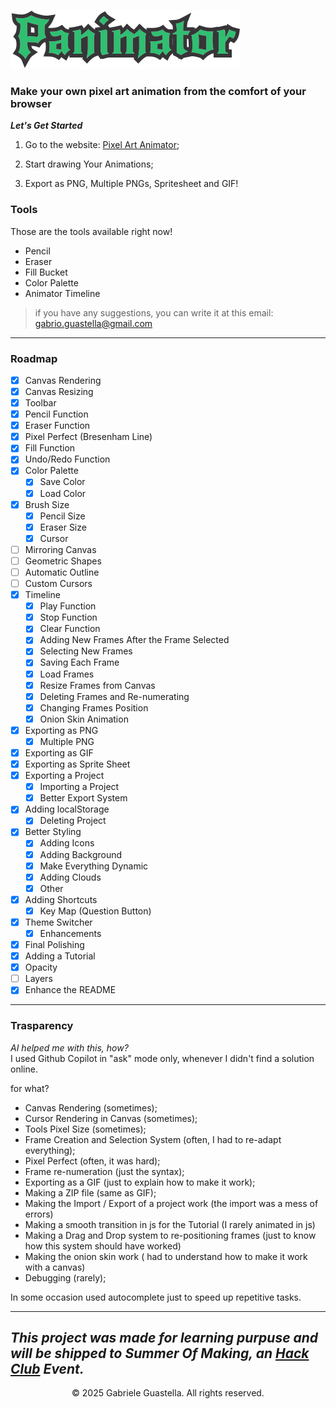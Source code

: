 [![Panimator](./assets/Panimator.svg)](https://gabrigua.github.io/Panimator/)
### Make your own pixel art animation from the comfort of your browser

***Let's Get Started***


1. Go to the website: [Pixel Art Animator](https://gabrigua.github.io/Panimator/);

2. Start drawing Your Animations;

3. Export as PNG, Multiple PNGs, Spritesheet and GIF!

### Tools
Those are the tools available right now!

- Pencil
- Eraser
- Fill Bucket
- Color Palette
- Animator Timeline

> if you have any suggestions, you can write it at this email: gabrio.guastella@gmail.com


---
### Roadmap
- [x] Canvas Rendering
- [x] Canvas Resizing
- [x] Toolbar
- [x] Pencil Function
- [x] Eraser Function
- [x] Pixel Perfect (Bresenham Line)
- [x] Fill Function
- [x] Undo/Redo Function
- [x] Color Palette
    - [x] Save Color
    - [x] Load Color
- [x] Brush Size
    - [x] Pencil Size
    - [x] Eraser Size
    - [x] Cursor
- [ ] Mirroring Canvas
- [ ] Geometric Shapes
- [ ] Automatic Outline
- [ ] Custom Cursors
- [x] Timeline
    - [x] Play Function
    - [x] Stop Function
    - [x] Clear Function
    - [x] Adding New Frames After the Frame Selected
    - [x] Selecting New Frames
    - [x] Saving Each Frame
    - [x] Load Frames
    - [x] Resize Frames from Canvas
    - [x] Deleting Frames and Re-numerating
    - [x] Changing Frames Position
    - [x] Onion Skin Animation
- [x] Exporting as PNG
    - [x] Multiple PNG
- [x] Exporting as GIF
- [x] Exporting as Sprite Sheet
- [x] Exporting a Project
    - [x] Importing a Project
    - [x] Better Export System
- [x] Adding localStorage
    - [x] Deleting Project
- [x] Better Styling
    - [x] Adding Icons
    - [x] Adding Background
    - [x] Make Everything Dynamic
    - [x] Adding Clouds
    - [x] Other
- [x] Adding Shortcuts
    - [x] Key Map (Question Button)
- [x] Theme Switcher
    - [x] Enhancements
- [x] Final Polishing
- [x] Adding a Tutorial
- [x] Opacity
- [ ] Layers
- [x] Enhance the README

---
### Trasparency
*AI helped me with this, how?*<br>
I used Github Copilot in "ask" mode only, whenever I didn't find a solution online.


for what?

- Canvas Rendering (sometimes);
- Cursor Rendering in Canvas (sometimes);
- Tools Pixel Size (sometimes);
- Frame Creation and Selection System (often, I had to re-adapt everything);
- Pixel Perfect (often, it was hard);
- Frame re-numeration (just the syntax);
- Exporting as a GIF (just to explain how to make it work);
- Making a ZIP file (same as GIF);
- Making the Import / Export of a project work (the import was a mess of errors)
- Making a smooth transition in js for the Tutorial (I rarely animated in js)
- Making a Drag and Drop system to re-positioning frames (just to know how this system should have worked)
- Making the onion skin work ( had to understand how to make it work with a canvas)
- Debugging (rarely);

In some occasion used autocomplete just to speed up repetitive tasks.

---
***This project was made for learning purpuse and will be shipped to Summer Of Making, an [Hack Club](https://hackclub.com/) Event.***
---
<p align="center">© 2025 Gabriele Guastella. All rights reserved.</p>


